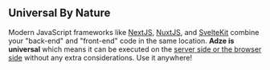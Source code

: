 ## Universal By Nature

Modern JavaScript frameworks like [NextJS](https://nextjs.org/), [NuxtJS](https://nuxt.com/), and
[SvelteKit](https://kit.svelte.dev/) combine your "back-end" and "front-end" code in the same
location. **Adze is universal** which means it can be executed on the
[server side or the browser side](/guide/installation.md) without any extra considerations. Use it
anywhere!
